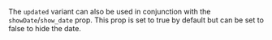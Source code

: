 The `updated` variant can also be used in conjunction with the `showDate`/`show_date` prop. This prop is set to true by default but can be set to false to hide the date.